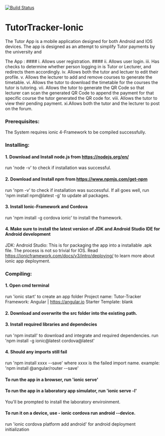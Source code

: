 [![Build Status](https://travis-ci.org/1154046/Tutor-Tracker.svg?branch=master)](https://travis-ci.org/1154046/Tutor-Tracker)

# TutorTracker-Ionic

The Tutor App is a mobile application designed for both Android and IOS devices. The app is designed as an attempt to simplify Tutor payments by the university and 

The App : ####  i. Allows user registration.
         #### ii. Allows user login.
         iii. Has checks to determine whether person logging in is Tutor or Lecturer, and redirects them accordingly.
         iv. Allows both the tutor and lectuer to edit their profile.
         v. Allows the lecturer to add and remove courses to generate the timetable.
         vi. Allows the tutor to download the timetable for the courses the tutor is tutoring.
         vii. Allows the tutor to generate the QR Code so that lecturer can scan the generated QR Code to append the payment for that                 specific course the tutor generated the QR code for.
         viii. Allows the tutor to view their pending payment.
	xi.Allows both the tutor and the lecturer to post on the forum.

### Prerequisites:
The System requires ionic 4-Framework to be compiled successfully.

### Installing:

#### 1. Download and Install node.js from https://nodejs.org/en/
run 'node -v' to check if installation was successful.


#### 2. Download and Install npm from https://www.npmjs.com/get-npm
run 'npm -v' to check if installation was successful.
If all goes well, run 'npm install npm@latest -g' to update all packages.


#### 3. Install Ionic-Framework and Cordova
run 'npm install -g cordova ionic' to install the framework.


#### 4. Make sure to install the latest version of JDK and Android Studio IDE for Android development
JDK: 
Android Studio:
This is for packaging the app into a installable .apk file.
The process is not so trivial for IOS. Read https://ionicframework.com/docs/v3/intro/deploying/ to learn more about ionic app deployment.


### Compiling:

#### 1. Open cmd terminal 
run 'ionic start' to create an app folder 
Project name: Tutor-Tracker
Framework: Angular | https://angular.io
Starter Template: blank

#### 2. Download and overwrite the src folder into the existing path.

#### 3. Install required libraries and dependecies
run 'npm install' to download and integrate and required dependencies.
run 'npm install -g ionic@latest cordova@latest'

#### 4. Should any imports still fail
run 'npm install xxxx --save' where xxxx is the failed import name.
example: 'npm install @angular/router --save'

#### To run the app in a browser, run 'ionic serve'

#### To run the app in a laboratory app simulator, run 'ionic serve -l'
You'll be prompted to install the laboratory enviroinment.

#### To run it on a device, use  - ionic cordova run android --device.

run 'ionic cordova platform add android' for android deployment initialization

